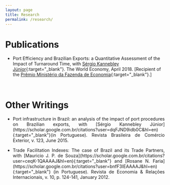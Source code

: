```yaml
---
layout: page
title: Research
permalink: /research/
---
```


# Publications

- Port Efficiency and Brazilian Exports: a Quantitative Assessment of the Impact of Turnaround Time, with [Sérgio Kannebley Júnior](https://scholar.google.com.br/citations?user=dqFJND9idb0C&hl=en){:target="_blank"}. The World Economy, April 2018. [Recipient of the [Prêmio Ministério da Fazenda de Economia](http://www.esaf.fazenda.gov.br/assuntos/pesquisas-e-premios/premio-ministerio-da-fazenda-de-economia/trabalhos-vencedores-em-2015){:target="_blank"}.]


<br>

# Other Writings

- <p style="text-align: justify;">Port infrastructure in Brazil: an analysis of the impact of port procedures on Brazilian exports, with [Sérgio Kannebley Júnior](https://scholar.google.com.br/citations?user=dqFJND9idb0C&hl=en){:target="_blank"}(in Portuguese). Revista Brasileira de Comércio Exterior, v. 123, June 2015. </p>

- <p style="text-align: justify;">Trade Facilitation Indexes: The case of Brazil and its Trade Partners, with [Mauricio J. P. de Souza](https://scholar.google.com.br/citations?user=ceqK-1QAAAAJ&hl=en){:target="_blank"} and [Rosane N. Faria](https://scholar.google.com.br/citations?user=bnfF3IEAAAAJ&hl=en){:target="_blank"} (in Portuguese). Revista de Economia & Relações Internacionais, v. 10, p. 124-141, January 2012. </p>
